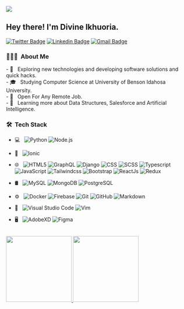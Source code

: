 <img src="https://avatars.githubusercontent.com/u/64232397?s=100&v=4">

<h2> Hey there! I'm Divine Ikhuoria.</h2>

[![Twitter Badge](https://img.shields.io/badge/-Divuzki-1ca0f1?style=flat-square&logo=twitter&logoColor=white&link=https://twitter.com/divuzki)](https://twitter.com/divuzki)  [![Linkedin Badge](https://img.shields.io/badge/-Divine_Ikhuoria-blue?style=flat-square&logo=Linkedin&logoColor=white&link=https://www.linkedin.com/in/ishagupta20//)](https://www.linkedin.com/in/divuzki/) [![Gmail Badge](https://img.shields.io/badge/-divuzki@gmail.com-c14438?style=flat-square&logo=Gmail&logoColor=white&link=mailto:divuzki@gmail.com)](mailto:divuzki@gmail.com)

<h3> 👨🏻‍💻 &nbsp;About Me </h3>
- 🤔 &nbsp; Exploring new technologies and developing software solutions and quick hacks.
<br />
- 🎓 &nbsp; Studying Computer Science at University of Benson Idahosa University.
<br />
- 💼 &nbsp; Open For Any Remote Job.
<br />
- 🌱 &nbsp; Learning more about Data Structures, Salesforce and Artificial Intelligence.

<h3> 🛠 &nbsp;Tech Stack</h3>

- 💻 &nbsp;
  ![Python](https://img.shields.io/badge/-Python-333333?style=flat&logo=python)
  ![Node.js](https://img.shields.io/badge/-Node.js-333333?style=flat&logo=node.js)
  
- 📱 &nbsp;
  ![Ionic](https://img.shields.io/badge/-Ionic-333333?style=flat&logo=ionic)
- 🌐 &nbsp;
  ![HTML5](https://img.shields.io/badge/-HTML5-333333?style=flat&logo=HTML5)
  ![GraphQL](https://img.shields.io/badge/-GraphQL-333333?style=flat&logo=Graphql)
  ![Django](https://img.shields.io/badge/-Django-333333?style=flat&logo=Django&logoColor=007396)
  ![CSS](https://img.shields.io/badge/-CSS-333333?style=flat&logo=CSS3&logoColor=1572B6)
  ![SCSS](https://img.shields.io/badge/-SCSS-333333?style=flat&logo=Sass)
  ![Typescript](https://img.shields.io/badge/-Typescript-333333?style=flat&logo=typescript)
  ![JavaScript](https://img.shields.io/badge/-JavaScript-333333?style=flat&logo=javascript)
  ![Tailwindcss](https://img.shields.io/badge/-Tailwindcss-333333?style=flat&logo=Tailwindcss)
  ![Bootstrap](https://img.shields.io/badge/-Bootstrap-333333?style=flat&logo=bootstrap&logoColor=563D7C)
  ![ReactJs](https://img.shields.io/badge/-ReactJs-333333?style=flat&logo=react)
  ![Redux](https://img.shields.io/badge/-Redux-333333?style=flat&logo=Redux)
- 🛢 &nbsp;
  ![MySQL](https://img.shields.io/badge/-MySQL-333333?style=flat&logo=mysql)
  ![MongoDB](https://img.shields.io/badge/-MongoDB-333333?style=flat&logo=mongodb)
  ![PostgreSQL](https://img.shields.io/badge/-postgresql-333333?style=flat&logo=postgresql)
- ⚙️ &nbsp;
  ![Docker](https://img.shields.io/badge/-Docker-333333?style=flat&logo=docker)
  ![Firebase](https://img.shields.io/badge/-Firebase-333333?style=flat&logo=firebase)
  ![Git](https://img.shields.io/badge/-Git-333333?style=flat&logo=git)
  ![GitHub](https://img.shields.io/badge/-GitHub-333333?style=flat&logo=github)
  ![Markdown](https://img.shields.io/badge/-Markdown-333333?style=flat&logo=markdown)
- 🔧 &nbsp;
  ![Visual Studio Code](https://img.shields.io/badge/-Visual%20Studio%20Code-333333?style=flat&logo=visual-studio-code&logoColor=007ACC)
  ![Vim](https://img.shields.io/badge/-Vim-333333?style=flat&logo=Vim)
- 🖥 &nbsp;
  ![AdobeXD](https://img.shields.io/badge/-AdobeXD-333333?style=flat&logo=adobe-xd)
  ![Figma](https://img.shields.io/badge/-Figma-333333?style=flat&logo=Figma)

<br/>

<a href="https://github.com/divuzki">
  <img height="180em" src="https://github-readme-stats.vercel.app/api/top-langs/?username=divuzki&theme=buefy&layout=compact&show_icons=true" />
  <img height="180em" src="https://github-readme-streak-stats.herokuapp.com/?user=divuzki&theme=buefy&show_icons=true" />
</a>
